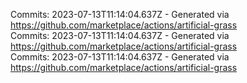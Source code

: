 Commits: 2023-07-13T11:14:04.637Z - Generated via https://github.com/marketplace/actions/artificial-grass
<br>
Commits: 2023-07-13T11:14:04.637Z - Generated via https://github.com/marketplace/actions/artificial-grass
<br>
Commits: 2023-07-13T11:14:04.637Z - Generated via https://github.com/marketplace/actions/artificial-grass
<br>
